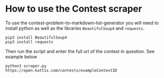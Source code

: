 # How to use the Contest scraper

To use the contest-problem-to-markdown-list-generator you will need to install python as well as the libraries `BeautifulSoup4` and `requests`.

```
pip3 install BeautifulSoup4
pip3 install requests
```

Then run the script and enter the full url of the contest in question. See example below

```
python3 scraper.py
https://open.kattis.com/contests/exampleContestID
```
